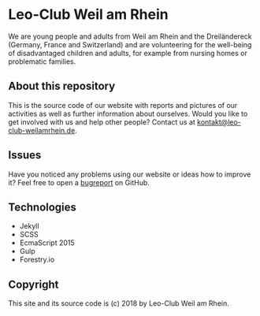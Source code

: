 # Leo-Club Weil am Rhein

We are young people and adults from Weil am Rhein and the Dreiländereck (Germany, France and Switzerland) and are volunteering for the well-being of disadvantaged children and adults, for example from nursing homes or problematic families.

## About this repository

This is the source code of our website with reports and pictures of our activities as well as further information about ourselves. Would you like to get involved with us and help other people? Contact us at [kontakt@leo-club-weilamrhein.de](mailto:kontakt@leo-club-weilamrhein.de).

## Issues

Have you noticed any problems using our website or ideas how to improve it? Feel free to open a [bugreport](https://github.com/andreasremdt/leo-club/issues) on GitHub.

## Technologies

* Jekyll
* SCSS
* EcmaScript 2015
* Gulp
* Forestry.io

## Copyright

This site and its source code is (c) 2018 by Leo-Club Weil am Rhein.